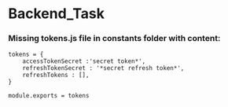 # Backend_Task

### Missing tokens.js file in constants folder with content:

```
tokens = {
    accessTokenSecret :'secret token*',
    refreshTokenSecret : '*secret refresh token*',
    refreshTokens : [],
}

module.exports = tokens
```